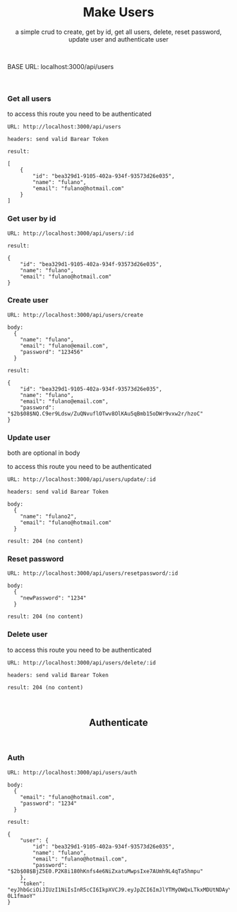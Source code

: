 <h1 align="center">Make Users</h1>

<p align="center">a simple crud to create, get by id, get all users, delete, reset password, update user and authenticate user</p>

&nbsp;

<p>BASE URL: localhost:3000/api/users</p>

&nbsp;

<h3>Get all users</h3>
<p>to access this route you need to be authenticated</p>

```https
URL: http://localhost:3000/api/users

headers: send valid Barear Token

result:

[
	{
		"id": "bea329d1-9105-402a-934f-93573d26e035",
		"name": "fulano",
		"email": "fulano@hotmail.com"
	}
]
```

<h3>Get user by id</h3>

```https
URL: http://localhost:3000/api/users/:id

result: 

{
	"id": "bea329d1-9105-402a-934f-93573d26e035",
	"name": "fulano",
	"email": "fulano@hotmail.com"
}
```

<h3>Create user</h3>

```https
URL: http://localhost:3000/api/users/create

body:
  {
    "name": "fulano",
    "email": "fulano@email.com",
    "password": "123456"
  }

result:

{
	"id": "bea329d1-9105-402a-934f-93573d26e035",
	"name": "fulano",
	"email": "fulano@email.com",
	"password": "$2b$08$NQ.C9er9Ldsw/ZuQNvuflOTwv8OlKAu5qBmb15oDWr9vxw2r/hzoC"
}
```

<h3>Update user</h3>
<p>both are optional in body</p>
<p>to access this route you need to be authenticated</p>

```https
URL: http://localhost:3000/api/users/update/:id

headers: send valid Barear Token

body: 
  {
    "name": "fulano2",
    "email": "fulano@hotmail.com"
  }

result: 204 (no content)
```

<h3>Reset password</h3>

```https
URL: http://localhost:3000/api/users/resetpassword/:id

body:
  {
    "newPassword": "1234"
  }

result: 204 (no content)
```

<h3>Delete user</h3>
<p>to access this route you need to be authenticated</p>

```https
URL: http://localhost:3000/api/users/delete/:id

headers: send valid Barear Token

result: 204 (no content)
```

&nbsp;

<h2 align="center">Authenticate</h2>

&nbsp;

<h3>Auth</h3>

```https
URL: http://localhost:3000/api/users/auth

body:
  {
    "email": "fulano@hotmail.com",
    "password": "1234"
  }

result: 

{
	"user": {
		"id": "bea329d1-9105-402a-934f-93573d26e035",
		"name": "fulano",
		"email": "fulano@hotmail.com",
		"password": "$2b$08$BjZ5E0.P2K8i180hKnfs4e6NiZxatuMwpsIxe7AUmh9L4qTa5hmpu"
	},
	"token": "eyJhbGciOiJIUzI1NiIsInR5cCI6IkpXVCJ9.eyJpZCI6ImJlYTMyOWQxLTkxMDUtNDAyYS05MzRmLTkzNTczZDI2ZTAzNSIsImlhdCI6MTY2Nzc0MjA2MCwiZXhwIjoxNjY3NzQ1NjYwfQ.wLJfJ37ZW8sNnRairF0WgyDPAHYREZnyVu-0L1fmaoY"
}
```